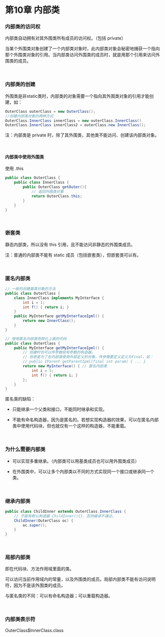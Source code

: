 # 第10章 内部类

### 内部类的访问权

内部类自动拥有对其外围类所有成员的访问权。（包括 private）

当某个外围类对象创建了一个内部类对象时，此内部类对象会秘密地捕获一个指向那个外围类对象的引用。当内部类访问外围类的成员时，就是用那个引用来访问外围类的成员。

​    


### 内部类的创建
外围类是非static类时，内部类的对象需要一个指向其外围类对象的引用才能创建，如：
```java
OuterClass outerClass = new OuterClass();
//创建内部类对象的两种方式
OuterClass.InnerClass innerClass = new outerClass.InnerClass()
OuterClass.InnerClass innerClass2 = outerClass.new InnerClass();
```
注：内部类是 private 时，除了其外围类，其他类不能访问、创建该内部类对象。

​    


#### 内部类中使用外围类
使用 .this
```java
public class OuterClass {
    public class InnerClass {
        public OuterClass getOuter(){
            // 返回外围类对象
            return OuterClass.this;
        }
    }
}
```

​    

### 嵌套类

静态内部类，所以没有 this 引用，且不能访问非静态的外围类成员。

注：普通的内部类不能有 static 成员（包括嵌套类），但嵌套类可以有。

​    


### 匿名内部类

```java
// 一般的创建基类对象的方法
public class OuterClass {
    class InnerClass implements MyInterface {
        int i = 1;
        int f() { return i; }
    }
    public MyInterface getMyInterfaceIpml() {
        return new InnerClass();
    }
}
```
```java
// 使用匿名内部类而简化上面的代码
public class OuterClass {
    public MyInterface getMyInterfaceIpml() {
        // 创建时也可以传参数给有参数的构造器。
        // 但若是为了在内部类使用外部定义的对象，传参需要定义定义为final，如：
        // public IParent getParentIpml(final int param) { ... }
        return new MyInterface() { // 匿名内部类
            int i = 1;
            int f() { return i; }
        };
    }
}
```
匿名类的缺陷：

- 只能继承一个父类和接口，不能同时继承和实现。

- 不能有命名构造器，因为是匿名的。若想实现构造器的效果，可以在匿名内部类中使用代码块，但也就仅有一个这样的构造器，不能重载。


​    

### 为什么需要内部类

- 可以实现多重继承。（内部类可以用基类成员也可以用外围类成员）

- 在外围类中，可以让多个内部类以不同的方式实现同一个接口或继承同一个类。

​    

### 继承内部类

```java
public class ChildInner extends OuterClass.InnerClass { 
    // 不能有默认构造器 ChildInner(){}，否则编译不通过。
    ChildInner(OuterClass oc) {
        oc.super();
    }
}
```

​    

### 局部内部类

即在代码块、方法作用域里面的类。

可以访问当前作用域内的常量，以及外围类的成员。局部内部类不能有访问说明符，因为不是该外围类的成员。

与匿名类的不同：可以有命名构造器；可以重载构造器。

​    

### 内部类表示符

OuterClass$InnerClass.class